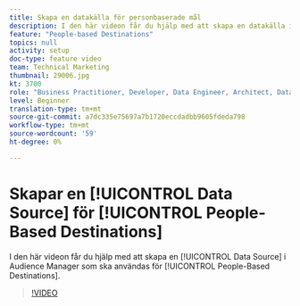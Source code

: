 ```yaml
---
title: Skapa en datakälla för personbaserade mål
description: I den här videon får du hjälp med att skapa en datakälla i Audience Manager som ska användas för personbaserade destinationer.
feature: "People-based Destinations"
topics: null
activity: setup
doc-type: feature video
team: Technical Marketing
thumbnail: 29006.jpg
kt: 3700
role: "Business Practitioner, Developer, Data Engineer, Architect, Data Architect, Administrator, Leader"
level: Beginner
translation-type: tm+mt
source-git-commit: a7dc335e75697a7b1720eccdadbb9605fdeda798
workflow-type: tm+mt
source-wordcount: '59'
ht-degree: 0%

---
```



# Skapar en [!UICONTROL Data Source] för [!UICONTROL People-Based Destinations]

I den här videon får du hjälp med att skapa en [!UICONTROL Data Source] i Audience Manager som ska användas för [!UICONTROL People-Based Destinations].

>[!VIDEO](https://video.tv.adobe.com/v/29006/?quality=12)
